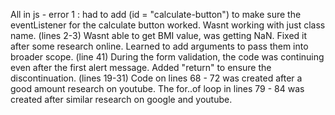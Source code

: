 All in js -
error 1 : had to add (id = "calculate-button") to make sure the eventListener for the calculate button worked. Wasnt working with just class name. (lines 2-3)
Wasnt able to get BMI value, was getting NaN. Fixed it after some research online. Learned to add arguments to pass them into broader scope. (line 41)
During the form validation, the code was continuing even after the first alert message. Added "return" to ensure the discontinuation. (lines 19-31)
Code on lines 68 - 72 was created after a good amount research on youtube.
The for..of loop in lines 79 - 84 was created after similar research on google and youtube.
